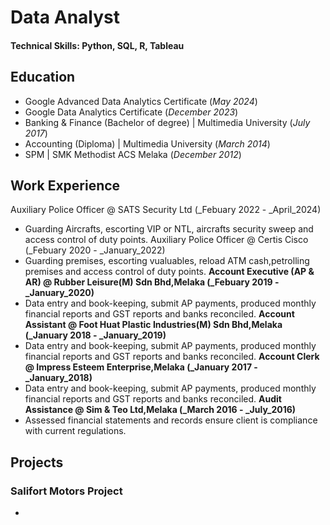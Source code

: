 # Data Analyst

#### Technical Skills: Python, SQL, R, Tableau

## Education
- Google Advanced Data Analytics Certificate (_May 2024_)								       		
- Google Data Analytics Certificate (_December 2023_)	 			        		
- Banking & Finance (Bachelor of degree) | Multimedia University (_July 2017_)
- Accounting (Diploma) | Multimedia University (_March 2014_)
- SPM | SMK Methodist ACS Melaka (_December 2012_)

## Work Experience
Auxiliary Police Officer @ SATS Security Ltd (_Febuary 2022 - _April_2024)
- Guarding Aircrafts, escorting VIP or NTL, aircrafts security sweep and access control of duty points.
Auxiliary Police Officer @ Certis Cisco (_Febuary 2020 - _January_2022)
- Guarding premises, escorting vualuables, reload ATM cash,petrolling premises and access control of duty points.
**Account Executive (AP & AR) @  Rubber Leisure(M) Sdn Bhd,Melaka (_Febuary 2019 - _January_2020)**
- Data entry and book-keeping, submit AP payments, produced monthly financial reports and GST reports and banks reconciled.
**Account Assistant @  Foot Huat Plastic Industries(M) Sdn Bhd,Melaka (_January 2018 - _January_2019)**
- Data entry and book-keeping, submit AP payments, produced monthly financial reports and GST reports and banks reconciled.
**Account Clerk @  Impress Esteem Enterprise,Melaka (_January 2017 - _January_2018)**
- Data entry and book-keeping, submit AP payments, produced monthly financial reports and GST reports and banks reconciled.
**Audit Assistance @  Sim & Teo Ltd,Melaka (_March 2016 - _July_2016)**
- Assessed financial statements and records ensure client is compliance with current regulations.


## Projects
### Salifort Motors Project
-

